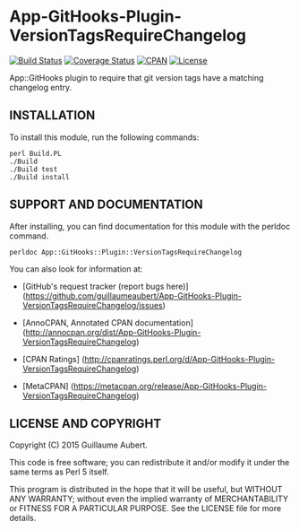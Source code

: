 App-GitHooks-Plugin-VersionTagsRequireChangelog
===============================================

[![Build Status](https://travis-ci.org/guillaumeaubert/App-GitHooks-Plugin-VersionTagsRequireChangelog.svg?branch=master)](https://travis-ci.org/guillaumeaubert/App-GitHooks-Plugin-VersionTagsRequireChangelog)
[![Coverage Status](https://coveralls.io/repos/guillaumeaubert/App-GitHooks-Plugin-VersionTagsRequireChangelog/badge.svg?branch=master)](https://coveralls.io/r/guillaumeaubert/App-GitHooks-Plugin-VersionTagsRequireChangelog?branch=master)
[![CPAN](https://img.shields.io/cpan/v/App-GitHooks-Plugin-VersionTagsRequireChangelog.svg)](https://metacpan.org/release/App-GitHooks-Plugin-VersionTagsRequireChangelog)
[![License](https://img.shields.io/badge/license-Perl%205-blue.svg)](http://dev.perl.org/licenses/)

App::GitHooks plugin to require that git version tags have a matching changelog entry.


INSTALLATION
------------

To install this module, run the following commands:

	perl Build.PL
	./Build
	./Build test
	./Build install


SUPPORT AND DOCUMENTATION
-------------------------

After installing, you can find documentation for this module with the
perldoc command.

	perldoc App::GitHooks::Plugin::VersionTagsRequireChangelog


You can also look for information at:

 * [GitHub's request tracker (report bugs here)]
   (https://github.com/guillaumeaubert/App-GitHooks-Plugin-VersionTagsRequireChangelog/issues)

 * [AnnoCPAN, Annotated CPAN documentation]
   (http://annocpan.org/dist/App-GitHooks-Plugin-VersionTagsRequireChangelog)

 * [CPAN Ratings]
   (http://cpanratings.perl.org/d/App-GitHooks-Plugin-VersionTagsRequireChangelog)

 * [MetaCPAN]
   (https://metacpan.org/release/App-GitHooks-Plugin-VersionTagsRequireChangelog)


LICENSE AND COPYRIGHT
---------------------

Copyright (C) 2015 Guillaume Aubert.

This code is free software; you can redistribute it and/or modify it under the
same terms as Perl 5 itself.

This program is distributed in the hope that it will be useful, but WITHOUT ANY
WARRANTY; without even the implied warranty of MERCHANTABILITY or FITNESS FOR A
PARTICULAR PURPOSE. See the LICENSE file for more details.
